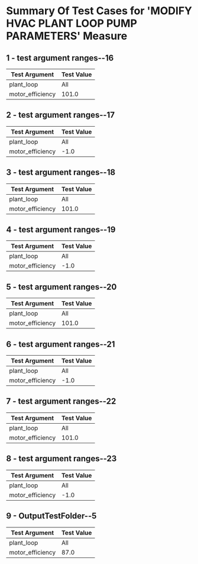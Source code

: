 # Summary Of Test Cases for 'MODIFY HVAC PLANT LOOP PUMP PARAMETERS' Measure
 
## 1 - test argument ranges--16
| Test Argument | Test Value |
| ------------- | ---------- |
| plant_loop |All |
| motor_efficiency |101.0 |
 
## 2 - test argument ranges--17
| Test Argument | Test Value |
| ------------- | ---------- |
| plant_loop |All |
| motor_efficiency |-1.0 |
 
## 3 - test argument ranges--18
| Test Argument | Test Value |
| ------------- | ---------- |
| plant_loop |All |
| motor_efficiency |101.0 |
 
## 4 - test argument ranges--19
| Test Argument | Test Value |
| ------------- | ---------- |
| plant_loop |All |
| motor_efficiency |-1.0 |
 
## 5 - test argument ranges--20
| Test Argument | Test Value |
| ------------- | ---------- |
| plant_loop |All |
| motor_efficiency |101.0 |
 
## 6 - test argument ranges--21
| Test Argument | Test Value |
| ------------- | ---------- |
| plant_loop |All |
| motor_efficiency |-1.0 |
 
## 7 - test argument ranges--22
| Test Argument | Test Value |
| ------------- | ---------- |
| plant_loop |All |
| motor_efficiency |101.0 |
 
## 8 - test argument ranges--23
| Test Argument | Test Value |
| ------------- | ---------- |
| plant_loop |All |
| motor_efficiency |-1.0 |
 
## 9 - OutputTestFolder--5
| Test Argument | Test Value |
| ------------- | ---------- |
| plant_loop |All |
| motor_efficiency |87.0 |
 
